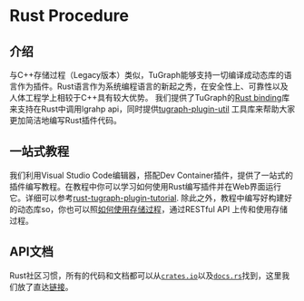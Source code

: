# Rust Procedure

## 介绍
与C++存储过程（Legacy版本）类似，TuGraph能够支持一切编译成动态库的语言作为插件。Rust语言作为系统编程语言的新起之秀，在安全性上、可靠性以及人体工程学上相较于C++具有较大优势。
我们提供了TuGraph的[Rust binding]库来支持在Rust中调用lgrahp api，同时提供[tugraph-plugin-util] 工具库来帮助大家更加简洁地编写Rust插件代码。

[Rust binding]: https://crates.io/crates/tugraph
[tugraph-plugin-util]: https://crates.io/crates/tugraph-plugin-util

## 一站式教程
我们利用Visual Studio Code编辑器，搭配Dev Container插件，提供了一站式的插件编写教程。在教程中你可以学习如何使用Rust编写插件并在Web界面运行它。详细可以参考[rust-tugraph-plugin-tutorial].
除此之外，教程中编写好构建好的动态库so，你也可以照[如何使用存储过程]，通过RESTful API 上传和使用存储过程。

[如何使用存储过程]: 2.procedure-legacy.md#2如何使用存储过程

[rust-tugraph-plugin-tutorial]: https://github.com/TuGraph-family/rust-tugraph-plugin-tutorial

## API文档
Rust社区习惯，所有的代码和文档都可以从[`crates.io`]以及[`docs.rs`]找到，这里我们放了直达[链接](https://docs.rs/tugraph/latest/tugraph/)。

[`crates.io`]: https://crates.io
[`docs.rs`]: https://docs.rs
